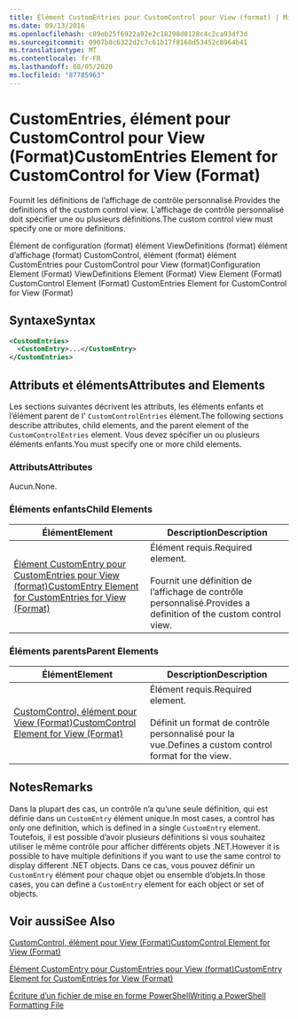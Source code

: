 ```yaml
---
title: Élément CustomEntries pour CustomControl pour View (format) | Microsoft Docs
ms.date: 09/13/2016
ms.openlocfilehash: c89eb25f6922a92e2c18298d0128c4c2ca93df3d
ms.sourcegitcommit: 0907b8c6322d2c7c61b17f8168d53452c8964b41
ms.translationtype: MT
ms.contentlocale: fr-FR
ms.lasthandoff: 08/05/2020
ms.locfileid: "87785963"
---
```

# <a name="customentries-element-for-customcontrol-for-view-format"></a><span data-ttu-id="91fc3-102">CustomEntries, élément pour CustomControl pour View (Format)</span><span class="sxs-lookup"><span data-stu-id="91fc3-102">CustomEntries Element for CustomControl for View (Format)</span></span>

<span data-ttu-id="91fc3-103">Fournit les définitions de l’affichage de contrôle personnalisé.</span><span class="sxs-lookup"><span data-stu-id="91fc3-103">Provides the definitions of the custom control view.</span></span> <span data-ttu-id="91fc3-104">L’affichage de contrôle personnalisé doit spécifier une ou plusieurs définitions.</span><span class="sxs-lookup"><span data-stu-id="91fc3-104">The custom control view must specify one or more definitions.</span></span>

<span data-ttu-id="91fc3-105">Élément de configuration (format) élément ViewDefinitions (format) élément d’affichage (format) CustomControl, élément (format) élément CustomEntries pour CustomControl pour View (format)</span><span class="sxs-lookup"><span data-stu-id="91fc3-105">Configuration Element (Format) ViewDefinitions Element (Format) View Element (Format) CustomControl Element (Format) CustomEntries Element for CustomControl for View (Format)</span></span>

## <a name="syntax"></a><span data-ttu-id="91fc3-106">Syntaxe</span><span class="sxs-lookup"><span data-stu-id="91fc3-106">Syntax</span></span>

```xml
<CustomEntries>
  <CustomEntry>...</CustomEntry>
</CustomEntries>
```

## <a name="attributes-and-elements"></a><span data-ttu-id="91fc3-107">Attributs et éléments</span><span class="sxs-lookup"><span data-stu-id="91fc3-107">Attributes and Elements</span></span>

<span data-ttu-id="91fc3-108">Les sections suivantes décrivent les attributs, les éléments enfants et l’élément parent de l' `CustomControlEntries` élément.</span><span class="sxs-lookup"><span data-stu-id="91fc3-108">The following sections describe attributes, child elements, and the parent element of the `CustomControlEntries` element.</span></span> <span data-ttu-id="91fc3-109">Vous devez spécifier un ou plusieurs éléments enfants.</span><span class="sxs-lookup"><span data-stu-id="91fc3-109">You must specify one or more child elements.</span></span>

### <a name="attributes"></a><span data-ttu-id="91fc3-110">Attributs</span><span class="sxs-lookup"><span data-stu-id="91fc3-110">Attributes</span></span>

<span data-ttu-id="91fc3-111">Aucun.</span><span class="sxs-lookup"><span data-stu-id="91fc3-111">None.</span></span>

### <a name="child-elements"></a><span data-ttu-id="91fc3-112">Éléments enfants</span><span class="sxs-lookup"><span data-stu-id="91fc3-112">Child Elements</span></span>

|<span data-ttu-id="91fc3-113">Élément</span><span class="sxs-lookup"><span data-stu-id="91fc3-113">Element</span></span>|<span data-ttu-id="91fc3-114">Description</span><span class="sxs-lookup"><span data-stu-id="91fc3-114">Description</span></span>|
|-------------|-----------------|
|[<span data-ttu-id="91fc3-115">Élément CustomEntry pour CustomEntries pour View (format)</span><span class="sxs-lookup"><span data-stu-id="91fc3-115">CustomEntry Element for CustomEntries for View (Format)</span></span>](./customentry-element-for-customentries-for-customcontrol-for-view-format.md)|<span data-ttu-id="91fc3-116">Élément requis.</span><span class="sxs-lookup"><span data-stu-id="91fc3-116">Required element.</span></span><br /><br /> <span data-ttu-id="91fc3-117">Fournit une définition de l’affichage de contrôle personnalisé.</span><span class="sxs-lookup"><span data-stu-id="91fc3-117">Provides a definition of the custom control view.</span></span>|

### <a name="parent-elements"></a><span data-ttu-id="91fc3-118">Éléments parents</span><span class="sxs-lookup"><span data-stu-id="91fc3-118">Parent Elements</span></span>

|<span data-ttu-id="91fc3-119">Élément</span><span class="sxs-lookup"><span data-stu-id="91fc3-119">Element</span></span>|<span data-ttu-id="91fc3-120">Description</span><span class="sxs-lookup"><span data-stu-id="91fc3-120">Description</span></span>|
|-------------|-----------------|
|[<span data-ttu-id="91fc3-121">CustomControl, élément pour View (Format)</span><span class="sxs-lookup"><span data-stu-id="91fc3-121">CustomControl Element for View (Format)</span></span>](./customcontrol-element-for-view-format.md)|<span data-ttu-id="91fc3-122">Élément requis.</span><span class="sxs-lookup"><span data-stu-id="91fc3-122">Required element.</span></span><br /><br /> <span data-ttu-id="91fc3-123">Définit un format de contrôle personnalisé pour la vue.</span><span class="sxs-lookup"><span data-stu-id="91fc3-123">Defines a custom control format for the view.</span></span>|

## <a name="remarks"></a><span data-ttu-id="91fc3-124">Notes</span><span class="sxs-lookup"><span data-stu-id="91fc3-124">Remarks</span></span>

<span data-ttu-id="91fc3-125">Dans la plupart des cas, un contrôle n’a qu’une seule définition, qui est définie dans un `CustomEntry` élément unique.</span><span class="sxs-lookup"><span data-stu-id="91fc3-125">In most cases, a control has only one definition, which is defined in a single `CustomEntry` element.</span></span> <span data-ttu-id="91fc3-126">Toutefois, il est possible d’avoir plusieurs définitions si vous souhaitez utiliser le même contrôle pour afficher différents objets .NET.</span><span class="sxs-lookup"><span data-stu-id="91fc3-126">However it is possible to have multiple definitions if you want to use the same control to display different .NET objects.</span></span> <span data-ttu-id="91fc3-127">Dans ce cas, vous pouvez définir un `CustomEntry` élément pour chaque objet ou ensemble d’objets.</span><span class="sxs-lookup"><span data-stu-id="91fc3-127">In those cases, you can define a `CustomEntry` element for each object or set of objects.</span></span>

## <a name="see-also"></a><span data-ttu-id="91fc3-128">Voir aussi</span><span class="sxs-lookup"><span data-stu-id="91fc3-128">See Also</span></span>

[<span data-ttu-id="91fc3-129">CustomControl, élément pour View (Format)</span><span class="sxs-lookup"><span data-stu-id="91fc3-129">CustomControl Element for View (Format)</span></span>](./customcontrol-element-for-view-format.md)

[<span data-ttu-id="91fc3-130">Élément CustomEntry pour CustomEntries pour View (format)</span><span class="sxs-lookup"><span data-stu-id="91fc3-130">CustomEntry Element for CustomEntries for View (Format)</span></span>](./customentry-element-for-customentries-for-customcontrol-for-view-format.md)

[<span data-ttu-id="91fc3-131">Écriture d’un fichier de mise en forme PowerShell</span><span class="sxs-lookup"><span data-stu-id="91fc3-131">Writing a PowerShell Formatting File</span></span>](./writing-a-powershell-formatting-file.md)

